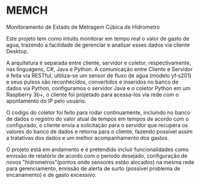 # MEMCH
Monitoramento de Estado de Metragem Cúbica de Hidrometro

Este projeto tem como intuito monitorar em tempo real o valor de gasto de agua, trazendo a facilidade de gerenciar e analisar esses dados via cliente Desktop.

A arquitetura é separada entre cliente, servidor e coletor, respectivamente, nas linguagens, C#, Java e Python. A comunicação entre Cliente e Servidor é feita via RESTful, ultiliza-se um sensor de fluxo de agua (modelo yf‑s201) e seus pulsos são reconhecidos, convertidos e inseridos no banco de dados via Python, configuramos o servidor Java e o coletor Python em um Raspberry 3b+, o cliente foi projetado para acessa-los via rede com o apontamento do IP pelo usuário.

O codigo do coletor foi feito para rodar continuamente, incluindo no banco de dados o registro do valor atual de tempos em tempos de acordo com o configurado, o cliente envia a solicitação para o servidor que recupera os valores do banco de dados e retorna para o cliente, fazendo possível assim a tratativas dos dados e um melhor acompanhamento dos gastos.

O projeto está em andamento e é pretendido incluir funcionalidades como emissão de relatório de acordo com o periodo desejado, configuração de novos "hidrometros"(pontos onde sensores estão alocados) na mesma rede para gerenciamento, emissão de alerta de surto (possível problema de encanamento) e de gasto excessivo.
